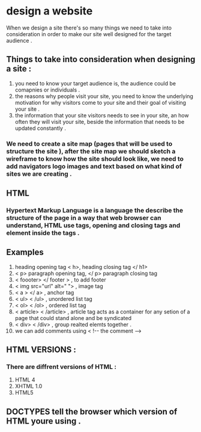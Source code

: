 # design a website 

When we design a site there's so many things we need to take into consideration in order to make our site well designed for the target audience .

## Things to take into consideration when designing a site : 
1. you need to know your target audience is, the audience could be comapnies or individuals .
2. the reasons why people visit your site, you need to know the underlying motivation for why visitors come to your site and their goal of visiting your site .
3. the information that your site visitors needs to see in your site, an how often they will visit your site, beside the information that needs to be updated constantly .

### We need to create a site map (pages that will be used to structure the site ), after the site map we should sketch a wireframe to know how the site should look like, we need to add navigators logo images and text based on what kind of sites we are creating .

## HTML 
### Hypertext Markup Language is a language the describe the structure of the page in a way that web browser can understand, HTML use tags, opening and closing tags and element inside the tags .

## Examples

1. heading opening tag <  h>,  heading closing tag </  h1> 
2. < p> paragraph  opening tag, </ p> paragraph  closing tag
3. < foooter> </ footer > , to add footer
4. < img src="url" alt=" "> , image tag
5. < a > </ a> , anchor tag
6. < ul> < /ul> , unordered list tag
7. < ol>  < /ol> , ordered list tag 
8. < article> < /article> , article tag acts as a container for any setion of a page that could stand alone and be syndicated  
9. < div> < /div> , group realted elemts together .
10. we can add comments using < !-- the comment -->



## HTML VERSIONS : 
### There are diffrent versions of HTML : 
1. HTML 4 
2. XHTML 1.0
3. HTML5 
## DOCTYPES tell the browser which version of HTML youre using .

